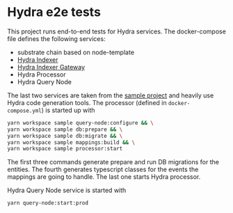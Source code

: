 # Hydra e2e tests

This project runs end-to-end tests for Hydra services. The docker-compose file defines the following services:

- substrate chain based on node-template
- [Hydra Indexer](../hydra-indexer/README.md)
- [Hydra Indexer Gateway](../hydra-indexer/README.md)
- Hydra Processor
- Hydra Query Node

The last two services are taken from the [sample project](../sample/README.md) and heavily use Hydra code generation tools. 
The processor (defined in `docker-compose.yml`) is started up with

```bash
yarn workspace sample query-node:configure && \
yarn workspace sample db:prepare && \
yarn workspace sample db:migrate && \
yarn workspace sample mappings:build && \
yarn workspace sample processor:start
```

The first three commands generate prepare and run DB migrations for the entities.
The fourth generates typescript classes for the events the mappings are going to handle.
The last one starts Hydra processor.

Hydra Query Node service is started with

```bash
yarn query-node:start:prod
```
